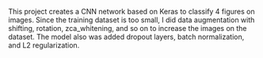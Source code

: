 
This project creates a CNN network based on Keras to classify 4 figures on images. Since the training dataset is too small, I did data augmentation with shifting, rotation, zca_whitening, and so on to increase the images on the dataset. The model also was added dropout layers, batch normalization, and L2 regularization. 
